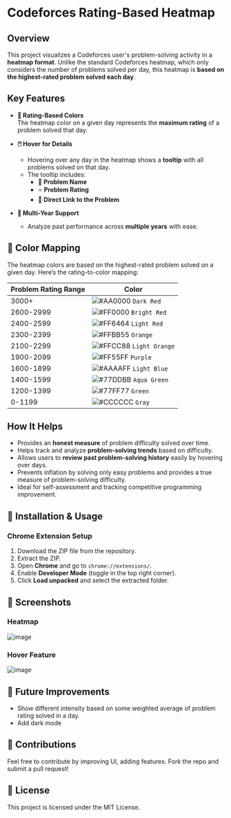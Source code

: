 # Codeforces Rating-Based Heatmap

## Overview

This project visualizes a Codeforces user's problem-solving activity in a **heatmap format**. Unlike the standard Codeforces heatmap, which only considers the number of problems solved per day, this heatmap is **based on the highest-rated problem solved each day**.

## Key Features

- **🎨 Rating-Based Colors**  
  The heatmap color on a given day represents the **maximum rating** of a problem solved that day.

- **🖱️ Hover for Details**  
  - Hovering over any day in the heatmap shows a **tooltip** with all problems solved on that day.  
  - The tooltip includes:
    - 📌 **Problem Name**  
    - ⭐ **Problem Rating**  
    - 🔗 **Direct Link to the Problem**  

- **📅 Multi-Year Support**  
  - Analyze past performance across **multiple years** with ease.

## 🎨 Color Mapping

The heatmap colors are based on the highest-rated problem solved on a given day. Here’s the rating-to-color mapping:

| Problem Rating Range | Color |
| ------------ | ---------------------------------------------- |
| 3000+        | ![#AA0000](https://placehold.co/15x15/AA0000/AA0000.png) `Dark Red` |
| 2600-2999    | ![#FF0000](https://placehold.co/15x15/FF0000/FF0000.png) `Bright Red` |
| 2400-2599    | ![#FF6464](https://placehold.co/15x15/FF6464/FF6464.png) `Light Red` |
| 2300-2399    | ![#FFBB55](https://placehold.co/15x15/FFBB55/FFBB55.png) `Orange` |
| 2100-2299    | ![#FFCC88](https://placehold.co/15x15/FFCC88/FFCC88.png) `Light Orange` |
| 1900-2099    | ![#FF55FF](https://placehold.co/15x15/FF55FF/FF55FF.png) `Purple` |
| 1600-1899    | ![#AAAAFF](https://placehold.co/15x15/AAAAFF/AAAAFF.png) `Light Blue` |
| 1400-1599    | ![#77DDBB](https://placehold.co/15x15/77DDBB/77DDBB.png) `Aqua Green` |
| 1200-1399    | ![#77FF77](https://placehold.co/15x15/77FF77/77FF77.png) `Green` |
| 0-1199       | ![#CCCCCC](https://placehold.co/15x15/CCCCCC/CCCCCC.png) `Gray` |

## How It Helps

- Provides an **honest measure** of problem difficulty solved over time.
- Helps track and analyze **problem-solving trends** based on difficulty.
- Allows users to **review past problem-solving history** easily by hovering over days.
- Prevents inflation by solving only easy problems and provides a true measure of problem-solving difficulty.
- Ideal for self-assessment and tracking competitive programming improvement.

## 🚀 Installation & Usage

### Chrome Extension Setup

1. Download the ZIP file from the repository.
2. Extract the ZIP.
3. Open **Chrome** and go to `chrome://extensions/`.
4. Enable **Developer Mode** (toggle in the top right corner).
5. Click **Load unpacked** and select the extracted folder.

## 📸 Screenshots

### Heatmap
![image](https://github.com/user-attachments/assets/6606ce43-dd9e-45bb-8a43-26b25bec6e5f)

### Hover Feature
![image](https://github.com/user-attachments/assets/ba2c802e-870a-4ec8-af33-34cfc9a37459)

## 📌 Future Improvements

- Show different intensity based on some weighted average of problem rating solved in a day.
- Add dark mode

## 🙌 Contributions

Feel free to contribute by improving UI, adding features. Fork the repo and submit a pull request!

## 📜 License

This project is licensed under the MIT License.


